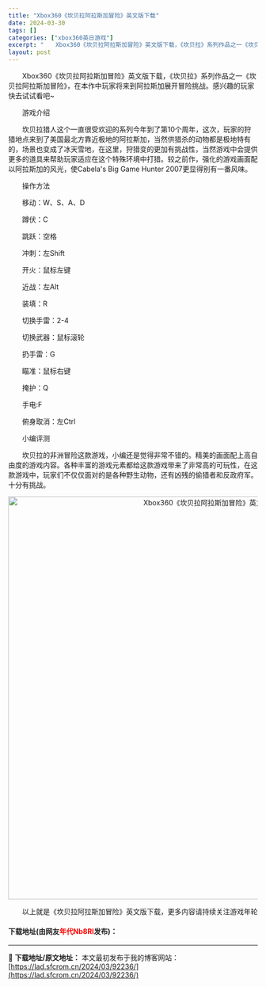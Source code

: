 ```yaml
---
title: "Xbox360《坎贝拉阿拉斯加冒险》英文版下载"
date: 2024-03-30
tags: []
categories: ["xbox360英日游戏"]
excerpt: "　　Xbox360《坎贝拉阿拉斯加冒险》英文版下载，《坎贝拉》系列作品之一《坎贝拉阿拉斯加冒险》，在本作中玩家将来到阿拉斯加展开冒险挑战。感兴趣的玩家快去试试看吧~ 　　游戏介绍 　　坎贝拉猎人这个一直很受欢迎的系列今年到了第10个周年，这次，玩家的狩猎地点来到了美国最北方靠近极地的阿拉斯加，当然供&hellip;"
layout: post
---
```


 <p>　　Xbox360《坎贝拉阿拉斯加冒险》英文版下载，《坎贝拉》系列作品之一《坎贝拉阿拉斯加冒险》，在本作中玩家将来到阿拉斯加展开冒险挑战。感兴趣的玩家快去试试看吧~</p> <p>　　游戏介绍</p> <p>　　坎贝拉猎人这个一直很受欢迎的系列今年到了第10个周年，这次，玩家的狩猎地点来到了美国最北方靠近极地的阿拉斯加，当然供猎杀的动物都是极地特有的，场景也变成了冰天雪地，在这里，狩猎变的更加有挑战性，当然游戏中会提供更多的道具来帮助玩家适应在这个特殊环境中打猎。较之前作，强化的游戏画面配以阿拉斯加的风光，使Cabela&#39;s Big Game Hunter 2007更显得别有一番风味。</p> <p>　　操作方法</p> <p>　　移动：W、S、A、D</p> <p>　　蹲伏：C</p> <p>　　跳跃：空格</p> <p>　　冲刺：左Shift</p> <p>　　开火：鼠标左键</p> <p>　　近战：左Alt</p> <p>　　装填：R</p> <p>　　切换手雷：2-4</p> <p>　　切换武器：鼠标滚轮</p> <p>　　扔手雷：G</p> <p>　　瞄准：鼠标右键</p> <p>　　掩护：Q</p> <p>　　手电:F</p> <p>　　俯身取消：左Ctrl</p> <p>　　小编评测</p> <p>　　坎贝拉的非洲冒险这款游戏，小编还是觉得非常不错的。精美的画面配上高自由度的游戏内容。各种丰富的游戏元素都给这款游戏带来了非常高的可玩性，在这款游戏中，玩家们不仅仅面对的是各种野生动物，还有凶残的偷猎者和反政府军。十分有挑战。</p> <p align="center"><img align="" border="0" src="https://lad.sfcrom.cn/wp-content/uploads/2024/03/20240330_6607d51189691.jpg" width="814" alt="Xbox360《坎贝拉阿拉斯加冒险》英文版下载" /></p> <p>　　以上就是《坎贝拉阿拉斯加冒险》英文版下载，更多内容请持续关注游戏年轮</p> <p><h4>下载地址(由网友<font color="red">年代Nb8RI</font>发布)：</h4></p> 

---
📖 **下载地址/原文地址：** 本文最初发布于我的博客网站：[https://lad.sfcrom.cn/2024/03/92236/](https://lad.sfcrom.cn/2024/03/92236/)
